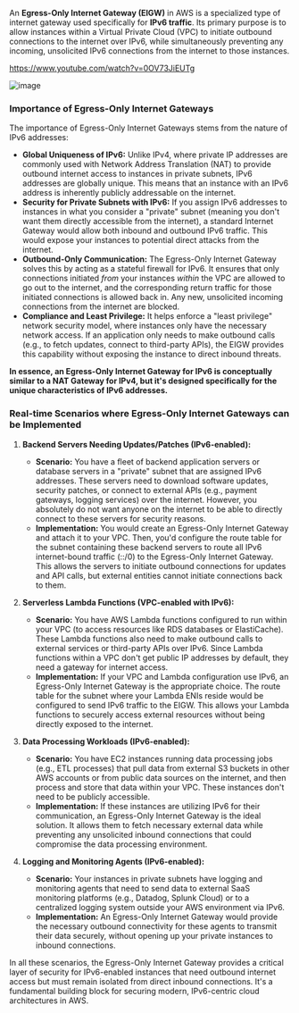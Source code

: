 An **Egress-Only Internet Gateway (EIGW)** in AWS is a specialized type of internet gateway used specifically for **IPv6 traffic**. Its primary purpose is to allow instances within a Virtual Private Cloud (VPC) to initiate outbound connections to the internet over IPv6, while simultaneously preventing any incoming, unsolicited IPv6 connections from the internet to those instances.

https://www.youtube.com/watch?v=0OV73JiEUTg

![image](https://github.com/user-attachments/assets/5dc1a94d-1040-4be1-a225-9f0fbbe44f93)


### Importance of Egress-Only Internet Gateways

The importance of Egress-Only Internet Gateways stems from the nature of IPv6 addresses:

* **Global Uniqueness of IPv6:** Unlike IPv4, where private IP addresses are commonly used with Network Address Translation (NAT) to provide outbound internet access to instances in private subnets, IPv6 addresses are globally unique. This means that an instance with an IPv6 address is inherently publicly addressable on the internet.
* **Security for Private Subnets with IPv6:** If you assign IPv6 addresses to instances in what you consider a "private" subnet (meaning you don't want them directly accessible from the internet), a standard Internet Gateway would allow both inbound and outbound IPv6 traffic. This would expose your instances to potential direct attacks from the internet.
* **Outbound-Only Communication:** The Egress-Only Internet Gateway solves this by acting as a stateful firewall for IPv6. It ensures that only connections initiated *from* your instances *within* the VPC are allowed to go out to the internet, and the corresponding return traffic for those initiated connections is allowed back in. Any new, unsolicited incoming connections from the internet are blocked.
* **Compliance and Least Privilege:** It helps enforce a "least privilege" network security model, where instances only have the necessary network access. If an application only needs to make outbound calls (e.g., to fetch updates, connect to third-party APIs), the EIGW provides this capability without exposing the instance to direct inbound threats.

**In essence, an Egress-Only Internet Gateway for IPv6 is conceptually similar to a NAT Gateway for IPv4, but it's designed specifically for the unique characteristics of IPv6 addresses.**

### Real-time Scenarios where Egress-Only Internet Gateways can be Implemented

1.  **Backend Servers Needing Updates/Patches (IPv6-enabled):**
    * **Scenario:** You have a fleet of backend application servers or database servers in a "private" subnet that are assigned IPv6 addresses. These servers need to download software updates, security patches, or connect to external APIs (e.g., payment gateways, logging services) over the internet. However, you absolutely do not want anyone on the internet to be able to directly connect to these servers for security reasons.
    * **Implementation:** You would create an Egress-Only Internet Gateway and attach it to your VPC. Then, you'd configure the route table for the subnet containing these backend servers to route all IPv6 internet-bound traffic (::/0) to the Egress-Only Internet Gateway. This allows the servers to initiate outbound connections for updates and API calls, but external entities cannot initiate connections back to them.

2.  **Serverless Lambda Functions (VPC-enabled with IPv6):**
    * **Scenario:** You have AWS Lambda functions configured to run within your VPC (to access resources like RDS databases or ElastiCache). These Lambda functions also need to make outbound calls to external services or third-party APIs over IPv6. Since Lambda functions within a VPC don't get public IP addresses by default, they need a gateway for internet access.
    * **Implementation:** If your VPC and Lambda configuration use IPv6, an Egress-Only Internet Gateway is the appropriate choice. The route table for the subnet where your Lambda ENIs reside would be configured to send IPv6 traffic to the EIGW. This allows your Lambda functions to securely access external resources without being directly exposed to the internet.

3.  **Data Processing Workloads (IPv6-enabled):**
    * **Scenario:** You have EC2 instances running data processing jobs (e.g., ETL processes) that pull data from external S3 buckets in other AWS accounts or from public data sources on the internet, and then process and store that data within your VPC. These instances don't need to be publicly accessible.
    * **Implementation:** If these instances are utilizing IPv6 for their communication, an Egress-Only Internet Gateway is the ideal solution. It allows them to fetch necessary external data while preventing any unsolicited inbound connections that could compromise the data processing environment.

4.  **Logging and Monitoring Agents (IPv6-enabled):**
    * **Scenario:** Your instances in private subnets have logging and monitoring agents that need to send data to external SaaS monitoring platforms (e.g., Datadog, Splunk Cloud) or to a centralized logging system outside your AWS environment via IPv6.
    * **Implementation:** An Egress-Only Internet Gateway would provide the necessary outbound connectivity for these agents to transmit their data securely, without opening up your private instances to inbound connections.

In all these scenarios, the Egress-Only Internet Gateway provides a critical layer of security for IPv6-enabled instances that need outbound internet access but must remain isolated from direct inbound connections. It's a fundamental building block for securing modern, IPv6-centric cloud architectures in AWS.
